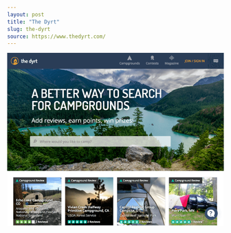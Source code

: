 ```yaml
---
layout: post
title: "The Dyrt"
slug: the-dyrt
source: https://www.thedyrt.com/
---
```


<img src="/screenshots/thedyrt.png">
